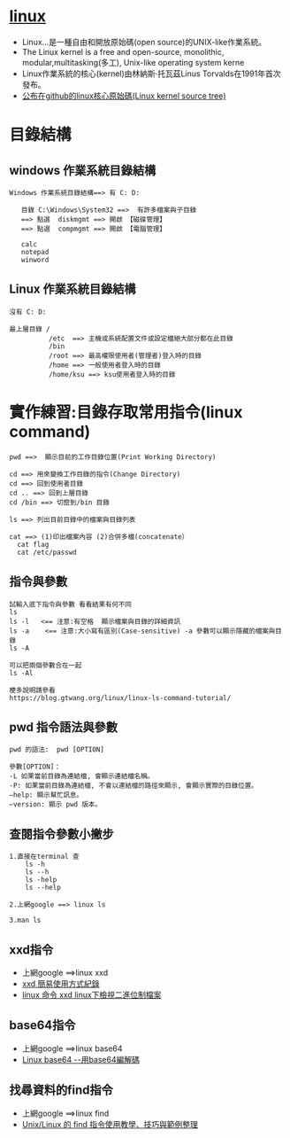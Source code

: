 # [linux](https://en.wikipedia.org/wiki/Linux_kernel)

- Linux…是一種自由和開放原始碼(open source)的UNIX-like作業系統。
- The Linux kernel is a free and open-source, monolithic, modular,multitasking(多工), Unix-like operating system kerne
- Linux作業系統的核心(kernel)由林納斯·托瓦茲Linus Torvalds在1991年首次發布。
- [公布在github的linux核心原始碼(Linux kernel source tree)](https://github.com/torvalds/linux)


# 目錄結構
## windows 作業系統目錄結構
```
Windows 作業系統目錄結構==> 有 C: D:

   目錄 C:\Windows\System32 ==>  有許多檔案與子目錄  
   ==> 點選  diskmgmt ==> 開啟 【磁碟管理】 
   ==> 點選  compmgmt ==> 開啟 【電腦管理】    
   
   calc
   notepad
   winword
```
## Linux 作業系統目錄結構 
```
沒有 C: D:

最上層目錄 /
          /etc  ==> 主機或系統配置文件或設定檔絕大部分都在此目錄
          /bin
          /root ==> 最高權限使用者(管理者)登入時的目錄
          /home ==> 一般使用者登入時的目錄
          /home/ksu ==> ksu使用者登入時的目錄     
```
# 實作練習:目錄存取常用指令(linux command)
```
pwd ==>  顯示目前的工作目錄位置(Print Working Directory)

cd ==> 用來變換工作目錄的指令(Change Directory)
cd ==> 回到使用者目錄
cd .. ==> 回到上層目錄
cd /bin ==> 切竄到/bin 目錄

ls ==> 列出目前目錄中的檔案與目錄列表

cat ==> (1)印出檔案內容 (2)合併多檔(concatenate）
  cat flag
  cat /etc/passwd
```
## 指令與參數
```
試輸入底下指令與參數 看看結果有何不同
ls
ls -l   <== 注意:有空格  顯示檔案與目錄的詳細資訊
ls -a    <== 注意:大小寫有區別(Case-sensitive) -a 參數可以顯示隱藏的檔案與目錄
ls -A

可以把兩個參數合在一起
ls -Al

梗多說明請參看
https://blog.gtwang.org/linux/linux-ls-command-tutorial/
```
## pwd 指令語法與參數
```
pwd 的語法:  pwd [OPTION]

參數[OPTION]：
-L 如果當前目錄為連結檔, 會顯示連結檔名稱。
-P: 如果當前目錄為連結檔, 不會以連結檔的路徑來顯示, 會顯示實際的目錄位置。
–help: 顯示幫忙訊息。
–version: 顯示 pwd 版本。
```
## 查閱指令參數小撇步
```
1.直接在terminal 查 
    ls -h
    ls --h
    ls -help
    ls --help
    
2.上網google ==> linux ls

3.man ls
```
## xxd指令
- 上網google ==>linux xxd
- [xxd 簡易使用方式紀錄](https://blog.kalan.dev/2020-03-28-xxd-%E7%B0%A1%E6%98%93%E4%BD%BF%E7%94%A8%E6%96%B9%E5%BC%8F%E7%B4%80%E9%8C%84/)
- [linux 命令 xxd linux下檢視二進位制檔案](https://www.itread01.com/p/1382700.html)

## base64指令
- 上網google ==>linux base64
- [Linux base64 --用base64編解碼](https://www.itread01.com/p/144447.html)

## 找尋資料的find指令
- 上網google ==>linux find
- [Unix/Linux 的 find 指令使用教學、技巧與範例整理](https://blog.gtwang.org/linux/unix-linux-find-command-examples/)
